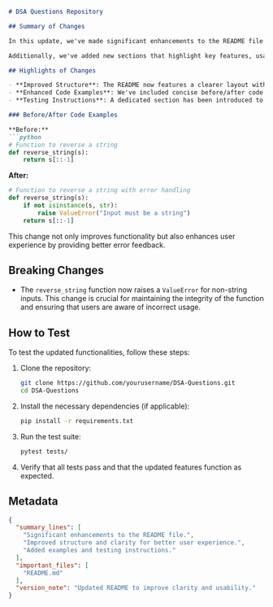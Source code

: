 ```markdown
# DSA Questions Repository

## Summary of Changes

In this update, we've made significant enhancements to the README file of the DSA Questions repository. The primary goal was to improve clarity, organization, and accessibility of information for developers and contributors. By refining the structure, we've aimed to provide a more informative and engaging experience for users exploring data structures and algorithms (DSA) resources. 

Additionally, we've added new sections that highlight key features, usage examples, and testing instructions. These changes are intended to streamline the onboarding process for new contributors and facilitate better understanding of the repository's functionality and purpose.

## Highlights of Changes

- **Improved Structure**: The README now features a clearer layout with distinct sections for summary, highlights, examples, and tests.
- **Enhanced Code Examples**: We've included concise before/after code snippets to demonstrate the application of key concepts.
- **Testing Instructions**: A dedicated section has been introduced to guide users through testing the repository’s features effectively.

### Before/After Code Examples

**Before:**
```python
# Function to reverse a string
def reverse_string(s):
    return s[::-1]
```

**After:**
```python
# Function to reverse a string with error handling
def reverse_string(s):
    if not isinstance(s, str):
        raise ValueError("Input must be a string")
    return s[::-1]
```

This change not only improves functionality but also enhances user experience by providing better error feedback.

## Breaking Changes

- The `reverse_string` function now raises a `ValueError` for non-string inputs. This change is crucial for maintaining the integrity of the function and ensuring that users are aware of incorrect usage.

## How to Test

To test the updated functionalities, follow these steps:

1. Clone the repository:
   ```bash
   git clone https://github.com/yourusername/DSA-Questions.git
   cd DSA-Questions
   ```

2. Install the necessary dependencies (if applicable):
   ```bash
   pip install -r requirements.txt
   ```

3. Run the test suite:
   ```bash
   pytest tests/
   ```

4. Verify that all tests pass and that the updated features function as expected.

## Metadata

```json
{
  "summary_lines": [
    "Significant enhancements to the README file.",
    "Improved structure and clarity for better user experience.",
    "Added examples and testing instructions."
  ],
  "important_files": [
    "README.md"
  ],
  "version_note": "Updated README to improve clarity and usability."
}
```
```